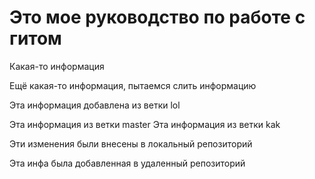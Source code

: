 # Это мое руководство по работе с гитом

Какая-то информация

Ещё какая-то информация, пытаемся слить информацию

Эта информация добавлена из ветки lol


Эта информация из ветки master
Эта информация из ветки kak




Эти изменения были внесены в локальный репозиторий

Эта инфа была добавленная в удаленный репозиторий
